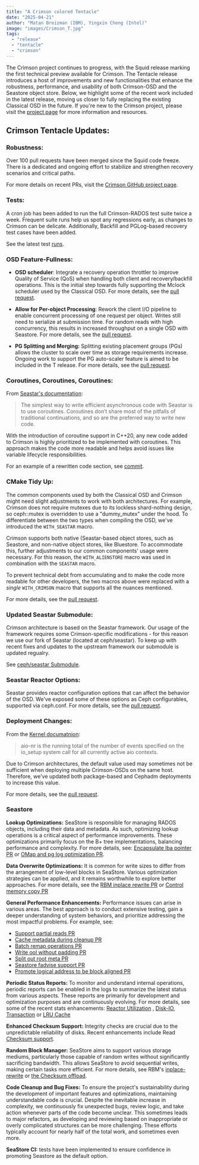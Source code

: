 ```yaml
---
title: "A Crimson colored Tentacle"
date: "2025-04-21"
author: "Matan Breizman (IBM), Yingxin Cheng (Intel)"
image: "images/Crimson_T.jpg"
tags:
  - "release"
  - "tentacle"
  - "crimson"
---
```


The Crimson project continues to progress, with the Squid release marking the first technical preview available for Crimson.
The Tentacle release introduces a host of improvements and new functionalities that enhance the robustness, performance, and usability
of both Crimson-OSD and the Seastore object store.
Below, we highlight some of the recent work included in the latest release, moving us closer to fully replacing the existing Classical OSD in the future.
If you're new to the Crimson project, please visit the [project page](https://ceph.io/en/news/crimson) for more information and resources.

## Crimson Tentacle Updates:

### Robustness:

Over 100 pull requests have been merged since the Squid code freeze. There is a dedicated and ongoing effort
to stabilize and strengthen recovery scenarios and critical paths.

For more details on recent PRs, visit the [Crimson GitHub project page](https://github.com/orgs/ceph/projects/8).

### Tests:

A cron job has been added to run the full Crimson-RADOS test suite twice a week.
Frequent suite runs help us spot any regressions early, as changes to Crimson can be delicate.
Additionally, Backfill and PGLog-based recovery test cases have been added.

See the latest test [runs](https://pulpito.ceph.com/teuthology-2025-04-05_20:56:02-crimson-rados-main-distro-crimson-smithi/).

### OSD Feature-Fullness:

- **OSD scheduler**:
  Integrate a recovery operation throttler to improve Quality of Service (QoS) when handling both client and recovery/backfill operations.
  This is the initial step towards fully supporting the Mclock scheduler used by the Classical OSD.
  For more details, see the [pull request](https://github.com/ceph/ceph/pull/62080).

- **Allow for Per-object Processing**:
  Rework the client I/O pipeline to enable concurrent processing of one request per object.
  Writes still need to serialize at submission time. For random reads with high concurrency,
  this results in increased throughput on a single OSD with Seastore.
  For more details, see the [pull request](https://github.com/ceph/ceph/pull/61005).

- **PG Splitting and Merging:**
  Splitting existing placement groups (PGs) allows the cluster to scale over time as storage requirements increase.
  Ongoing work to support the PG auto-scaler feature is aimed to be included in the T release.
  For more details, see the [pull request](https://github.com/ceph/ceph/pull/60428).

### Coroutines, Coroutines, Coroutines:

From [Seastar's documentation](https://docs.seastar.io/master/split/5.html):

> The simplest way to write efficient asynchronous code with Seastar is to use coroutines.
> Coroutines don’t share most of the pitfalls of traditional continuations, and so are the preferred way to write new code.

With the introduction of coroutine support in C++20, any new code added to Crimson is highly prioritized to be implemented with coroutines.
This approach makes the code more readable and helps avoid issues like variable lifecycle responsibilities.

For an example of a rewritten code section, see [commit](https://github.com/ceph/ceph/pull/61536/commits/878f3bff706bf3e4acd0d4176310dd3fc5230a83).

### CMake Tidy Up:

The common components used by both the Classical OSD and Crimson might need slight adjustments to work with both architectures.
For example, Crimson does not require mutexes due to its lockless shard-nothing design, so ceph::mutex is overridden to use a "dummy_mutex" under the hood.
To differentiate between the two types when compiling the OSD, we've introduced the `WITH_SEASTAR` macro.

Crimson supports both native (Seastar-based object stores, such as Seastore, and non-native object stores, like Bluestore.
To accommodate this, further adjustments to our common components' usage were necessary. For this reason,
the `WITH_ALIENSTORE` macro was used in combination with the `SEASTAR` macro.

To prevent technical debt from accumulating and to make the code more readable for other developers,
the two macros above were replaced with a _single_ `WITH_CRIMSON` macro that supports all the nuances mentioned.

For more details, see the [pull request](https://github.com/ceph/ceph/pull/61672).

### Updated Seastar Submodule:

Crimson architecture is based on the Seastar framework. Our usage of the framework requires some Crimson-specific modifications -
for this reason we use our fork of Seastar (located at ceph/seastar). To keep up with recent fixes and updates to the upstream framework
our submodule is updated regualry.

See [ceph/seastar Submodule](https://github.com/ceph/seastar/commits/wip-matanb-seastar-feb-25/).

### Seastar Reactor Options:

Seastar provides reactor configuration options that can affect the behavior of the OSD.
We've exposed some of these options as Ceph configurables, supported via ceph.conf.
For more details, see the [pull request](https://github.com/ceph/ceph/pull/61494).

### Deployment Changes:

From the [Kernel documatnion](https://www.kernel.org/doc/Documentation/sysctl/fs.txt):

> aio-nr is the running total of the number of events specified on the
> io_setup system call for all currently active aio contexts.

Due to Crimson architectures, the default value used may sometimes not be sufficient when deploying multiple Crimson-OSDs on the same host.
Therefore, we've updated both package-based and Cephadm deployments to increase this value.

For more details, see the [pull request](https://github.com/ceph/ceph/pull/60611).

### Seastore

**Lookup Optimizations:** SeaStore is responsible for managing RADOS objects, including their data and metadata.
As such, optimizing lookup operations is a critical aspect of performance improvements. These optimizations primarily focus on the B+ tree implementations, balancing performance and complexity.
For more details, see: [Encapsulate lba pointer PR](https://github.com/ceph/ceph/pull/61347) or [OMap and pg log optimization PR](https://github.com/ceph/ceph/pull/59213).

**Data Overwrite Optimizations:** It is common for write sizes to differ from the arrangement of low-level blocks in SeaStore.
Various optimization strategies can be applied, and it remains worthwhile to explore better approaches.
For more details, see the [RBM inplace rewrite PR](https://github.com/ceph/ceph/pull/54525) or [Control memory copy PR](https://github.com/ceph/ceph/pull/56353)

**General Performance Enhancements:** Performance issues can arise in various areas. The best approach is to conduct extensive testing,
gain a deeper understanding of system behaviors, and prioritize addressing the most impactful problems.
For example, see:

- [Support partial reads PR](https://github.com/ceph/ceph/pull/60654)
- [Cache metadata during cleanup PR](https://github.com/ceph/ceph/pull/56250)
- [Batch remap operations PR](https://github.com/ceph/ceph/pull/57818)
- [Write ool without padding PR](https://github.com/ceph/ceph/pull/58250)
- [Split out root meta PR](https://github.com/ceph/ceph/pull/60655)
- [Seastore fadvise support PR](https://github.com/ceph/ceph/pull/60891)
- [Promote logical address to be block aligned PR](https://github.com/ceph/ceph/pull/59182)

**Periodic Status Reports:** To monitor and understand internal operations, periodic reports can be enabled in the logs to summarize the latest status from various aspects. These reports are primarily for development and optimization purposes and are continuously evolving.
For more details, see some of the recent stats enhancements: [Reactor Utilization](https://github.com/ceph/ceph/pull/56775) , [Disk-IO](https://github.com/ceph/ceph/pull/57788),
[Transaction](https://github.com/ceph/ceph/pull/58467) or [LRU Cache](https://github.com/ceph/ceph/pull/59212)

**Enhanced Checksum Support:** Integrity checks are crucial due to the unpredictable reliability of disks. Recent enhancements include Read [Checksum support](https://github.com/ceph/ceph/pull/55449).

**Random Block Manager:** SeaStore aims to support various storage mediums, particularly those capable of random writes without significantly sacrificing bandwidth.
This allows SeaStore to avoid sequential writes, making certain tasks more efficient. For more details, see RBM's [inplace-rewrite](https://github.com/ceph/ceph/pull/54525) or
[the Checksum offload](https://github.com/ceph/ceph/pull/57782).

**Code Cleanup and Bug Fixes:** To ensure the project's sustainability during the development of important features and optimizations, maintaining understandable code is crucial.
Despite the inevitable increase in complexity, we continuously fix unexpected bugs, review logic, and take action whenever parts of the code become unclear.
This sometimes leads to major refactors, as developing and reviewing based on inappropriate or overly complicated structures can be more challenging.
These efforts typically account for nearly half of the total work, and sometimes even more.

**SeaStore CI:** tests have been implemented to ensure confidence in promoting Seastore as the default option.
